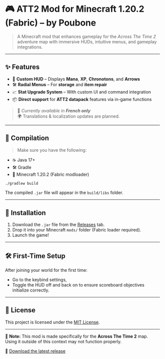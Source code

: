 # 🎮 ATT2 Mod for Minecraft 1.20.2 (Fabric) – by Poubone

> A Minecraft mod that enhances gameplay for the *Across The Time 2* adventure map with immersive HUDs, intuitive menus, and gameplay integrations.

---

## ✨ Features

- 🎯 **Custom HUD** – Displays **Mana**, **XP**, **Chronotons**, and **Arrows**
- 🛠️ **Radial Menus** – For **storage** and **item repair**
- 📈 **Stat Upgrade System** – With custom UI and command integration
- 📦 **Direct support** for **ATT2 datapack** features via in-game functions

> 💬 *Currently available in **French only***  
> 🌍 Translations & localization updates are planned.

---

## 🧪 Compilation

> Make sure you have the following:

- ☕ Java 17+
- 🛠️ Gradle
- 🧱 Minecraft 1.20.2 (Fabric modloader)

```bash
./gradlew build
```

The compiled `.jar` file will appear in the `build/libs` folder.

---

## 🧩 Installation

1. Download the `.jar` file from the [Releases](../../releases) tab.
2. Drop it into your Minecraft `mods/` folder (Fabric loader required).
3. Launch the game!

---

## 🛠 First-Time Setup

After joining your world for the first time:
- Go to the keybind settings,
- Toggle the HUD off and back on to ensure scoreboard objectives initialize correctly.

---

## 📄 License

This project is licensed under the [MIT License](LICENSE).

---

🛑 **Note:** This mod is made specifically for the **Across The Time 2** map. Using it outside of this context may not function properly.

🔗 [Download the latest release](https://github.com/Poubone/ATT2_Project/releases/latest)
